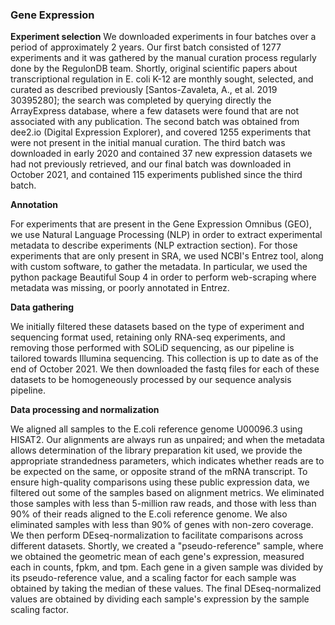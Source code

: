### Gene Expression
__Experiment selection__
We downloaded experiments in four batches over a period of approximately 2 years. Our first batch consisted of 1277 experiments and it was gathered by the manual curation process regularly done by the RegulonDB team. Shortly, original scientific papers about transcriptional regulation in E. coli K-12 are monthly sought, selected, and curated as described previously [Santos-Zavaleta, A., et al. 2019 30395280]; the search was completed by querying directly the ArrayExpress database, where a few datasets were found that are not associated with any publication. The second batch was obtained from dee2.io (Digital Expression Explorer), and covered 1255 experiments that were not present in the initial manual curation. The third batch was downloaded in early 2020 and contained 37 new expression datasets we had not previously retrieved, and our final batch was downloaded in October 2021, and contained 115 experiments published since the third batch.


__Annotation__

For experiments that are present in the Gene Expression Omnibus (GEO), we use Natural Language Processing (NLP) in order to extract experimental metadata to describe experiments (NLP extraction section).  For those experiments that are only present in SRA, we used NCBI's Entrez tool, along with custom software, to gather the metadata.  In particular, we used the python package Beautiful Soup 4 in order to perform web-scraping where metadata was missing, or poorly annotated in Entrez.


__Data gathering__

We initially filtered these datasets based on the type of experiment and sequencing format used, retaining only RNA-seq experiments, and removing those performed with SOLiD sequencing, as our pipeline is tailored towards Illumina sequencing. This collection is up to date as of the end of October 2021.  We then downloaded the fastq files for each of these datasets to be homogeneously processed by our sequence analysis pipeline.


__Data processing and normalization__

We aligned all samples to the E.coli reference genome U00096.3 using HISAT2. Our alignments are always run as unpaired; and when the metadata allows determination of the library preparation kit used, we provide the appropriate strandedness parameters, which indicates whether reads are to be expected on the same, or opposite strand of the mRNA transcript.  To ensure high-quality comparisons using these public expression data, we filtered out some of the samples based on alignment metrics.  We eliminated those samples with less than 5-million raw reads, and those with less than 90% of their reads aligned to the E.coli reference genome.  We also eliminated samples with less than 90% of genes with non-zero coverage. We then perform DEseq-normalization to facilitate comparisons across different datasets.  Shortly, we created a "pseudo-reference" sample, where we obtained the geometric mean of each gene's expression, measured each in counts, fpkm, and tpm.  Each gene in a given sample was divided by its pseudo-reference value, and a scaling factor for each sample was obtained by taking the median of these values. The final DEseq-normalized values are obtained by dividing each sample's expression by the sample scaling factor.
